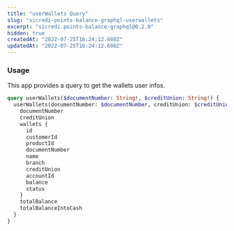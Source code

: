 ```yaml
---
title: "userWallets Query"
slug: "sicredi-points-balance-graphql-userwallets"
excerpt: "sicredi.points-balance-graphql@0.2.0"
hidden: true
createdAt: "2022-07-25T16:24:12.608Z"
updatedAt: "2022-07-25T16:24:12.608Z"
---
```

### Usage

This app provides a query to get the wallets user infos.

```graphql
query userWallets($documentNumber: String!, $creditUnion: String!) {
  userWallets(documentNumber: $documentNumber, creditUnion: $creditUnion) {
    documentNumber
    creditUnion
    wallets {
      id
      customerId
      productId
      documentNumber
      name
      branch
      creditUnion
      accountId
      balance
      status
    }
    totalBalance
    totalBalanceIntoCash
  }
}
```